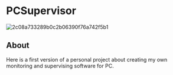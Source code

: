 <h1>PCSupervisor</h1>

![2c08a733289b0c2b06390f76a742f5b1](https://github.com/user-attachments/assets/3169bd8e-aac2-465f-90e8-559bf017d082)

<h2>About</h2>
Here is a first version of a personal project about creating my own monitoring and supervising software for PC.
